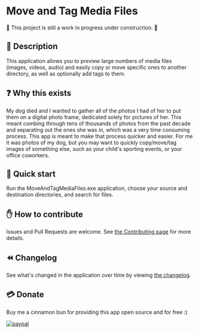 # Move and Tag Media Files

🚧 This project is still a work in progress under construction. 🚧

## 💬 Description

This application allows you to preview large numbers of media files (images, videos, audio) and easily copy or move specific ones to another directory, as well as optionally add tags to them.

## ❓ Why this exists

My dog died and I wanted to gather all of the photos I had of her to put them on a digital photo frame, dedicated solely for pictures of her.
This meant combing through tens of thousands of photos from the past decade and separating out the ones she was in, which was a very time consuming process.
This app is meant to make that process quicker and easier.
For me it was photos of my dog, but you may want to quickly copy/move/tag images of something else, such as your child's sporting events, or your office coworkers.

## 🚀 Quick start

Run the MoveAndTagMediaFiles.exe application, choose your source and destination directories, and search for files.

## ✋ How to contribute

Issues and Pull Requests are welcome.
See [the Contributing page](Contributing.md) for more details.

## ⏪ Changelog

See what's changed in the application over time by viewing [the changelog](Changelog.md).

## 💳 Donate

Buy me a cinnamon bun for providing this app open source and for free :)

[![paypal](https://www.paypalobjects.com/en_US/i/btn/btn_donateCC_LG.gif)](https://www.paypal.com/cgi-bin/webscr?cmd=_s-xclick&hosted_button_id=BR5CTPKAPFFQL)
